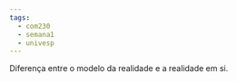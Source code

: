 ```yaml
---
tags:
  - com230
  - semana1
  - univesp
---
```


Diferença entre o modelo da realidade e a realidade em si.